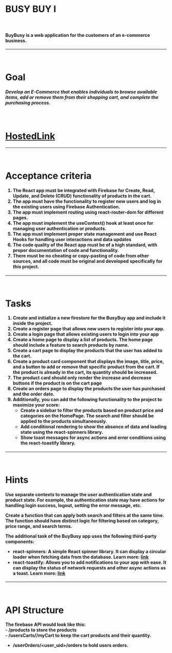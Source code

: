 &emsp;&emsp;&emsp;&emsp;&emsp;&emsp;&emsp;&emsp;&emsp;&emsp; <h1>BUSY BUY I</h1>
&emsp;&emsp;<h4>BuyBusy is a web application for the customers of an e-commerce business.</h4>
<hr>
&emsp;&emsp;&emsp;&emsp;&emsp; <h1 >Goal</h1>
<h5>Develop an E-Commerce that enables individuals to browse available items, add or remove them from their shopping cart, and complete the purchasing process.
</h5>
&emsp;&emsp;&emsp;&emsp;&emsp; <h1><a href="https://tangerine-gingersnap-3c8b63.netlify.app/">HostedLink</a></h1>
<hr>
&emsp;&emsp;&emsp;&emsp;&emsp;<h1>Acceptance criteria</h1>
<h4>
<ol>
<li>The React app must be integrated with Firebase for Create, Read, Update, and Delete (CRUD) functionality of products in the cart.</li>
<li>The app must have the functionality to register new users and log in the existing users using Firebase Authentication.</li>
<li>The app must implement routing using react-router-dom for different pages.</li>
<li>The app must implement the useContext() hook at least once for managing user authentication or products.</li>
<li>The app must implement proper state management and use React Hooks for handling user interactions and data updates</li>
<li>The code quality of the React app must be of a high standard, with proper documentation of code and functionality.</li>
<li>There must be no cheating or copy-pasting of code from other sources, and all code must be original and developed specifically for this project.</li>
</ol>
</h4>
<hr>
&emsp;&emsp;&emsp;&emsp;&emsp; <h1 >Tasks</h1>
<h4>
<ol>
<li>Create and initialize a new firestore for the BusyBuy app and include it inside the project.
</li>
<li>Create a register page that allows new users to register into your app.</li>
<li>Create a login page that allows existing users to login into your app</li>
<li>Create a home page to display a list of products. The home page should include a feature to search products by name.</li>
<li>Create a cart page to display the products that the user has added to the cart.</li>
<li>Create a product card component that displays the image, title, price, and a button to add or remove that specific product from the cart. If the product is already in the cart, its quantity should be increased.</li>
<li>The product card should only render the increase and decrease buttons if the product is on the cart page</li>
<li>Create an orders page to display the products the user has purchased and the order date.</li>
<li>Additionally, you can add the following functionality to the project to maximize your score:
    <ul>
    <li>Create a sidebar to filter the products based on product price and categories on the HomePage. The search and filter should be applied to the products simultaneously.
</li>
    <li>Add conditional rendering to show the absence of data and loading state using the react-spinners library.</li>
    <li>Show toast messages for async actions and error conditions using the react-toastify library.</li>
    </ul>
</li>

</ol>
</h4>
<hr>
&emsp;&emsp;&emsp;&emsp;&emsp; <h1 >Hints</h1>
<h4>
<p>Use separate contexts to manage the user authentication state and product state. For example, the authentication state may have actions for handling login success, logout, setting the error message, etc.</p>
<p>Create a function that can apply both search and filters at the same time. The function should have distinct logic for filtering based on category, price range, and search terms.</p>
<p>The additional task of the BuyBusy app uses the following third-party components:

-  react-spinners: A simple React spinner library. It can display a circular loader when fetching data from the database. Learn more: <a href="https://github.com/icarus-sullivan/react-spinner-material#readme">link</a> 
-  react-toastify: Allows you to add notifications to your app with ease. It can display the status of network requests and other async actions as a toast. Learn more: <a href="https://fkhadra.github.io/react-toastify/introduction/">link
</a>
</p>
</h4>
<hr>
&emsp;&emsp;&emsp;&emsp;&emsp; <h1 >API Structure</h1>
<h4>
The firebase API would look like this:
<br>
  - /products to store the products 
<br>
  - /usersCarts/<user_uid>/myCart to keep the cart products and their quantity.
  <br>

  - /userOrders/<user_uid>/orders to hold users orders.

</h4>







                                        